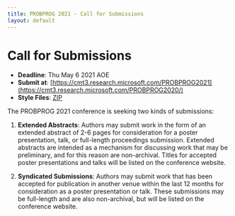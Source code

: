 ```yaml
---
title: PROBPROG 2021 - Call for Submissions
layout: default
---
```


# Call for Submissions

- **Deadline**: Thu May 6 2021 AOE
- **Submit at**: [https://cmt3.research.microsoft.com/PROBPROG2021](https://cmt3.research.microsoft.com/PROBPROG2020/)
- **Style Files**: [ZIP](/2021/probprog-2021-style.zip)

The PROBPROG 2021 conference is seeking two kinds of submissions:

1. **Extended Abstracts**: Authors may submit work in the form of an extended abstract of 2-6 pages for consideration for a poster presentation, talk, or full-length proceedings submission. Extended abstracts are intended as a mechanism for discussing work that may be preliminary, and for this reason are non-archival. Titles for accepted poster presentations and talks will be listed on the conference website. 

2. **Syndicated Submissions**: Authors may submit work that has been accepted for publication in another venue within the last 12 months for consideration as a poster presentation or talk. These submissions may be full-length and are also non-archival, but will be listed on the conference website.


